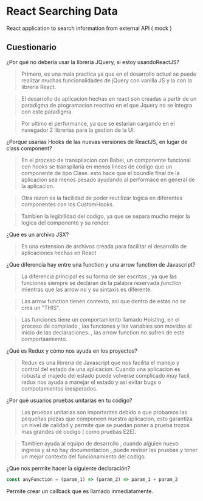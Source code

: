 # React Searching Data

React application to search information from external API ( mock )

## Cuestionario

¿Por qué no debería usar la librería ​JQuery,​ ​si estoy usando ​ReactJS​?

> Primero, es una mala practica ya que en el desarrollo actual se puede realizar muchas funcionalidades de jQuery con vanilla JS y la con la libreria React.

> El desarrollo de aplicacion hechas en react son creadas a partir de un paradigma de programacion reactivo en el que Jquery no se integra con este paradigma.

> Por ultimo el performance, ya que se estarian cargando en el navegador 2 librerias para la gestion de la UI.

¿Porque usarias ​Hooks d​e las nuevas versiones de ​ReactJS, ​en lugar de ​class component​?

> En el proceso de transpilacion con Babel, un componente funcional con hooks se transpilaria en menos lineas de codigo que un componente de tipo Clase. esto hace que el boundle final de la aplicacion sea menos pesado ayudando al performace en general de la aplicacion.

> Otra razon es la facilidad de poder reutilizar logica en diferentes componentes con los CustomHooks.

> Tambien la legibilidad del codigo, ya que se separa mucho mejor la logica del componente y su render.

¿Que es un archivo ​JSX?​

> Es una extension de archivos creada para facilitar el desarrollo de aplicaciones hechas en React

¿Que diferencia hay entre una ​function ​y una ​arrow function​ de Javascript?

> La diferencia principal es su forma de ser escritas , ya que las funciones siempre se declaran de la palabra reservada _function_ mientras que las arrow no y su sintaxis es diferente.

> Las arrow function tienen contexto, asi que dentro de estas no se crea un "THIS".

> Las funciones tiene un comportamiento llamado Hoisting, en el proceso de compilado , las funciones y las variables son movidas al inicio de las declaraciones. , las arrow function no sufren de este comportaamiento.

¿Qué es ​Redux​ y​ cómo nos ayuda en los proyectos?

> Redux es una libreria de Javascript que nos facilita el manejo y control del estado de una aplicacion. Cuando una aplicacion es robusta el majedo del estado puede volverse complicado muy facil, redux nos ayuda a manejar el estado y asi evitar bugs o compotamientos inesperados.

¿Por qué usuarios pruebas unitarias en tu código?

> Las pruebas unitarias son importantes debido a que probamos las pequeñas piezas que componeen nuestra aplicacion, esto garantiza un nivel de calidad y permite que se puedan poner a prueba trozos mas grandes de codigo ( como pruebas E2E).

> Tambien ayuda al equipo de desarrollo , cuando alguien nuevo ingresa y si no hay documentacion , puede revisar las pruebas y tener un mejor contexto del funcionamiento del codigo.

¿Que nos permite hacer la siguiente declaración?

```javascript
const ​anyFunction = (​param_1​) => (​param_2​) =>​ ​param_1 ​+​ ​param_2
```

Permite crear un callback que es llamado inmediatamente.
